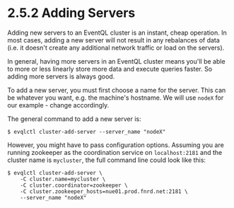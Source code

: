2.5.2 Adding Servers
====================

Adding new servers to an EventQL cluster is an instant, cheap operation. In
most cases, adding a new server will not result in any rebalances of data (i.e.
it doesn't create any additional network traffic or load on the servers).

In general, having more servers in an EventQL cluster means you'll be able to
more or less linearly store more data and execute queries faster. So adding
more servers is always good.

To add a new server, you must first choose a name for the server. This can be
whatever you want, e.g. the machine's hostname. We will use `nodeX` for our
example - change accordingly.

The general command to add a new server is:

    $ evqlctl cluster-add-server --server_name "nodeX"

However, you might have to pass configuration options. Assuming you are running
zookeeper as the coordination service on `localhost:2181` and the cluster name
is `mycluster`, the full command line could look like this:


    $ evqlctl cluster-add-server \
        -C cluster.name=mycluster \
        -C cluster.coordinator=zookeeper \
        -C cluster.zookeeper_hosts=nue01.prod.fnrd.net:2181 \
        --server_name "nodeX"
